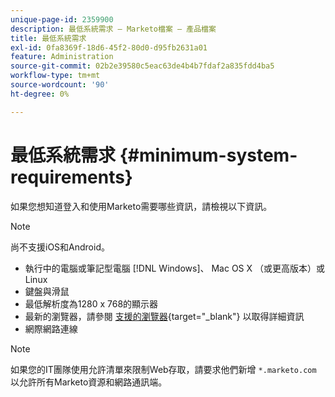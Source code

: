 ```yaml
---
unique-page-id: 2359900
description: 最低系統需求 — Marketo檔案 — 產品檔案
title: 最低系統需求
exl-id: 0fa8369f-18d6-45f2-80d0-d95fb2631a01
feature: Administration
source-git-commit: 02b2e39580c5eac63de4b4b7fdaf2a835fdd4ba5
workflow-type: tm+mt
source-wordcount: '90'
ht-degree: 0%

---
```


# 最低系統需求 {#minimum-system-requirements}

如果您想知道登入和使用Marketo需要哪些資訊，請檢視以下資訊。

>[!NOTE]
>
>尚不支援iOS和Android。

* 執行中的電腦或筆記型電腦 [!DNL Windows]、 Mac OS X （或更高版本）或Linux
* 鍵盤與滑鼠
* 最低解析度為1280 x 768的顯示器
* 最新的瀏覽器，請參閱 [支援的瀏覽器](/help/marketo/product-docs/administration/setup-administration/supported-browsers.md){target="_blank"} 以取得詳細資訊
* 網際網路連線

>[!NOTE]
>
>如果您的IT團隊使用允許清單來限制Web存取，請要求他們新增 `*.marketo.com` 以允許所有Marketo資源和網路通訊端。
